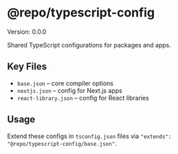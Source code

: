 # @repo/typescript-config

Version: 0.0.0

Shared TypeScript configurations for packages and apps.

## Key Files
- `base.json` – core compiler options
- `nextjs.json` – config for Next.js apps
- `react-library.json` – config for React libraries

## Usage
Extend these configs in `tsconfig.json` files via `"extends": "@repo/typescript-config/base.json"`.

